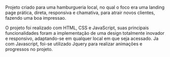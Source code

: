Projeto criado para uma hamburgueria local, no qual o foco era uma landing page prática, direta, responsiva e chamativa, para atrair novos clientes, fazendo uma boa impressao.

O projeto foi realizado com HTML, CSS e JavaScript, suas principais funcionalidades foram a implementação de uma design totalmente inovador e responsivo, adaptando-se em qualquer local em que seja acessado.
Ja com Javascript, foi-se utilizado Jquery para realizar animações e progressos no projeto.
